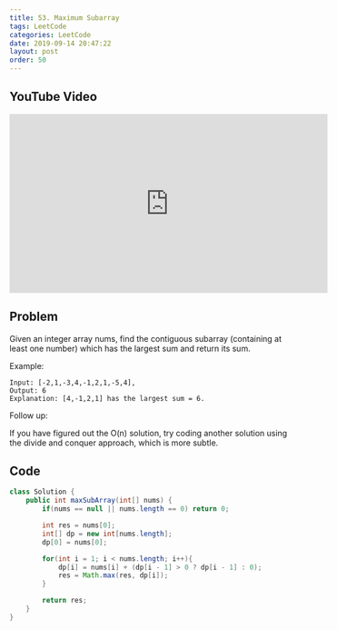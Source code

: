 ```yaml
---
title: 53. Maximum Subarray
tags: LeetCode
categories: LeetCode
date: 2019-09-14 20:47:22
layout: post
order: 50
---
```


## YouTube Video

<iframe width="560" height="315" src="https://www.youtube.com/embed/6xLjNawbyUc" frameborder="0" allow="accelerometer; autoplay; encrypted-media; gyroscope; picture-in-picture" allowfullscreen></iframe>

## Problem

Given an integer array nums, find the contiguous subarray (containing at least one number) which has the largest sum and return its sum.

Example:

```
Input: [-2,1,-3,4,-1,2,1,-5,4],
Output: 6
Explanation: [4,-1,2,1] has the largest sum = 6.
```

Follow up:

If you have figured out the O(n) solution, try coding another solution using the divide and conquer approach, which is more subtle.

## Code

```java
class Solution {
    public int maxSubArray(int[] nums) {
        if(nums == null || nums.length == 0) return 0;

        int res = nums[0];
        int[] dp = new int[nums.length];
        dp[0] = nums[0];

        for(int i = 1; i < nums.length; i++){
            dp[i] = nums[i] + (dp[i - 1] > 0 ? dp[i - 1] : 0);
            res = Math.max(res, dp[i]);
        }

        return res;
    }
}
```
